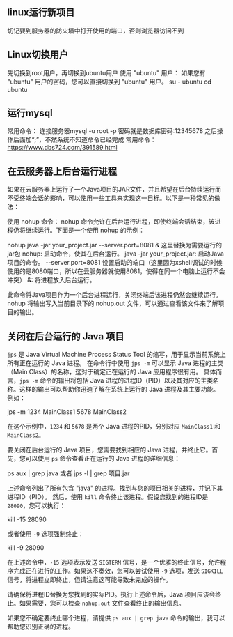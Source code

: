 ## linux运行新项目
切记要到服务器的防火墙中打开使用的端口，否则浏览器访问不到

## Linux切换用户
先切换到root用户，再切换到ubuntu用户
使用 "ubuntu" 用户： 如果您有 "ubuntu" 用户的密码，您可以直接切换到 "ubuntu" 用户。
su - ubuntu
cd ubuntu


## 运行mysql
常用命令：
连接服务器mysql -u root -p
密码就是数据库密码:12345678
之后操作后面加“;”，不然系统不知道命令已经完成
常用命令：https://www.dbs724.com/391589.html

## 在云服务器上后台运行进程
如果在云服务器上运行了一个Java项目的JAR文件，并且希望在后台持续运行而不受终端会话的影响，可以使用一些工具来实现这一目标。以下是一种常见的做法：

使用 nohup 命令：
nohup 命令允许在后台运行进程，即使终端会话结束，该进程仍将继续运行。下面是一个使用 nohup 的示例：

nohup java -jar your_project.jar --server.port=8081 &
            这里替换为需要运行的jar包
nohup: 启动命令，使其在后台运行。
java -jar your_project.jar: 启动Java项目的命令。
--server.port=8081 设置启动的端口（这里因为xshell调试的时候使用的是8080端口，所以在云服务器就使用8081，使得在同一个电脑上运行不会冲突）
&: 将进程放入后台运行。

此命令将Java项目作为一个后台进程运行，关闭终端后该进程仍然会继续运行。nohup 将输出写入当前目录下的 nohup.out 文件，可以通过查看该文件来了解项目的输出。

## 关闭在后台运行的 Java 项目

`jps` 是 Java Virtual Machine Process Status Tool 的缩写，用于显示当前系统上所有正在运行的 Java 进程。
在命令行中使用 `jps -m` 可以显示 Java 进程的主类（Main Class）的名称，这对于确定正在运行的 Java 应用程序很有用。
具体而言，`jps -m` 命令的输出将包括 Java 进程的进程ID（PID）以及其对应的主类名称。这样的输出可以帮助你迅速了解在系统上运行的 Java 进程及其主要功能。
例如：

jps -m
1234 MainClass1
5678 MainClass2

在这个示例中，`1234` 和 `5678` 是两个 Java 进程的PID，分别对应 `MainClass1` 和 `MainClass2`。

要关闭在后台运行的 Java 项目，您需要找到相应的 Java 进程，并终止它。首先，您可以使用 `ps` 命令查看正在运行的 Java 进程的详细信息：


ps aux | grep java
或者
jps -l | grep 项目.jar


上述命令列出了所有包含 "java" 的进程。找到与您的项目相关的进程，并记下其进程ID（PID）。
然后，使用 `kill` 命令终止该进程。假设您找到的进程ID是 `28090`，您可以执行：

kill -15 28090

或者使用 `-9` 选项强制终止：

kill -9 28090

在上述命令中，`-15` 选项表示发送 `SIGTERM` 信号，是一个优雅的终止信号，允许程序完成正在进行的工作。如果这不奏效，您可以尝试使用 `-9` 选项，发送 `SIGKILL` 信号，将进程立即终止，但请注意这可能导致未完成的操作。

请确保将进程ID替换为您找到的实际PID。执行上述命令后，Java 项目应该会终止。如果需要，您可以检查 `nohup.out` 文件查看终止的输出信息。

如果您不确定要终止哪个进程，请提供 `ps aux | grep java` 命令的输出，我可以帮助您识别正确的进程。
